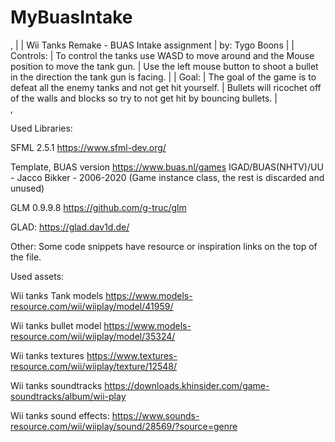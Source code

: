# MyBuasIntake

,
|
|       Wii Tanks Remake - BUAS Intake assignment
|       by: Tygo Boons
|
|       Controls:
|       To control the tanks use WASD to move around and the Mouse position to move the tank gun.
|       Use the left mouse button to shoot a bullet in the direction the tank gun is facing.
|
|       Goal:
|       The goal of the game is to defeat all the enemy tanks and not get hit yourself.
|       Bullets will ricochet off of the walls and blocks so try to not get hit by bouncing bullets. 
|       
,


Used Libraries:

SFML 2.5.1
https://www.sfml-dev.org/

Template, BUAS version https://www.buas.nl/games
IGAD/BUAS(NHTV)/UU - Jacco Bikker - 2006-2020
(Game instance class, the rest is discarded and unused)

GLM 0.9.9.8
https://github.com/g-truc/glm 


GLAD:
https://glad.dav1d.de/

Other:
Some code snippets have resource or inspiration links on the top of the file.



Used assets:

Wii tanks Tank models
https://www.models-resource.com/wii/wiiplay/model/41959/

Wii tanks bullet model
https://www.models-resource.com/wii/wiiplay/model/35324/

Wii tanks textures
https://www.textures-resource.com/wii/wiiplay/texture/12548/

Wii tanks soundtracks
https://downloads.khinsider.com/game-soundtracks/album/wii-play

Wii tanks sound effects:
https://www.sounds-resource.com/wii/wiiplay/sound/28569/?source=genre